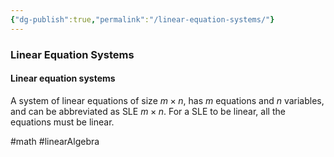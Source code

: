 ```yaml
---
{"dg-publish":true,"permalink":"/linear-equation-systems/"}
---
```


### Linear Equation Systems
#### Linear equation systems
A system of linear equations of size $m \times n$, has $m$ equations and $n$ variables, and can be abbreviated as SLE $m \times n$. For a SLE to be linear, all the equations must be linear.

#math #linearAlgebra 
